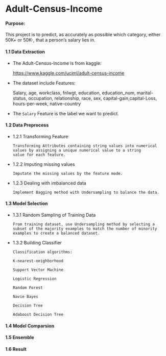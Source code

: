 # Adult-Census-Income

#### Purpose:

  This project is to predict, as accurately as possible which category, either 50K+ or 50K-, that a person’s salary lies in. 

#### 1.1 Data Extraction

   * The Adult-Census-Income is from kaggle:
   
   
        https://www.kaggle.com/uciml/adult-census-income
   
    
   * The dataset include Features:

        Salary, age, workclass, fnlwgt, education, education_num, marital-status, occupation, relationship, race, sex, capital-gain,capital-Loss, hours-per-week, native-country
  
   * The `Salary` Feature is the label we want to predict.
  
#### 1.2 Data Preprocess

  
  * 1.2.1 Transforming Feature
  
      ```
      Transforming Attributes containing string values into numerical values by assigning a unique numerical value to a string        value for each feature. 
      ```
  
  
  * 1.2.2 Imputing missing values
  
      ```
      Imputate the missing values by the feature mode.
      ```
  
  
  * 1.2.3 Dealing with imbalanced data
       
       ```
       Implement Bagging method with Undersampling to balance the data.
       ```

#### 1.3 Model Selection
  
  
  * 1.3.1 Random Sampling of Training Data
  
        
        From training dataset, use Undersampling method by selecting a subset of the majority examples to match the number of minority examples to create a balanced dataset.
        
  
  * 1.3.2 Building Classifier
  
        Classification algorithms:
  
        K-nearest-neighborhood
  
        Support Vector Machine
  
        Logistic Regression
  
        Random Forest
  
        Navie Bayes
  
        Decision Tree
  
        Adaboost Decision Tree

#### 1.4 Model Comparsion


#### 1.5 Ensemble


#### 1.6 Result

